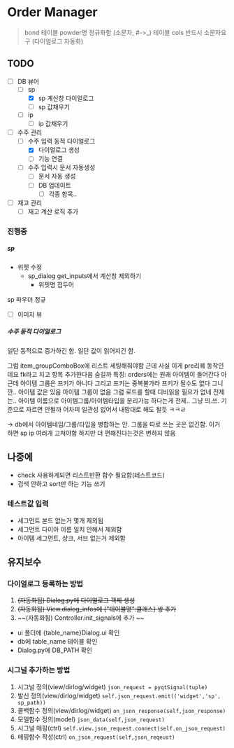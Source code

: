 

# Order Manager

> bond 테이블 powder명 정규화함 (소문자, #->_)
> 테이블 cols 반드시 소문자요구 (다이얼로그 자동화)

## TODO
- [ ] DB 뷰어
  - [ ] sp
    - [x] sp 계산창 다이얼로그
    - [ ] sp 값채우기
  - [ ] ip
    - [ ] ip 값채우기
- [ ] 수주 관리
  - [ ] 수주 입력 동적 다이얼로그
    - [x] 다이얼로그 생성
    - [ ] 기능 연결
  - [ ] 수주 입력시 문서 자동생성
    - [ ] 문서 자동 생성
    - [ ] DB 업데이트
      - [ ] 각종 항목.. 
- [ ] 재고 관리
  - [ ] 재고 계산 로직 추가

### 진행중 

##### sp
- 위젯 수정
  - sp_dialog get_inputs에서 계산창 제외하기
    - 위젯명 접두어

sp 파우더 정규

- [ ] 이미지 뷰



##### 수주 동적 다이얼로그

일단 동적으로 증가하긴 함. 
일단 값이 읽어지긴 함. 

그럼 item_groupComboBox에 리스트 세팅해줘야함 
근데 사실 이게 pre리퀘 동작인데요
fk라고 치고 항목 추가한다음 숨길까
특징:  orders에는 원래 아이템이 들어간다 
아 근데 아이템 그룹은 프키가 아니다 
그리고 프키는 중복불가라 프키가 될수도 없다 
그니깐.. 아이템 값은 있음 
아이템 그룹이 없음 
그럼 로드를 할때 디비읽을 필요가 없네
전제는..
아이템 이름으로 아이템그룹/아이템타입을 분리가능
하다는게 전제.. 
그냥 띄.쓰. 기준으로 자르면 안될까 
어차피 일관성 없어서 내맘대로 해도 될듯
ㅋㅋㄹ

-> db에서 아이템네임/그룹/타입을 병합하는 안. 
그룹을 따로 쓰는 곳은 없긴함. 
이거 하면 sp ip 여러개 고쳐야함
하지만 더 편해진다는것은 변하지 않음


## 나중에
- check 사용하게되면 리스트반환 함수 필요함(테스트코드)
- 검색 안하고 sort만 하는 기능 쓰기 

### 테스트값 입력
- 세그먼트 본드 없는거 몇개 제외됨
- 세그먼트 다이아 이름 일치 안해서 제외함
- 아이템 세그먼트, 샹크, 서브 없는거 제외함


## 유지보수

### 다이얼로그 등록하는 방법
1. ~~(자동화됨) Dialog.py에 다이얼로그 객체 생성~~
2. ~~(자동화됨) View.dialog_infos에 {"테이블명":클래스} 쌍 추가~~
3. ~~(자동화됨) Controller.init_signals에 추가 ~~

- ui 폴더에 {table_name}Dialog.ui 확인
- db에 table_name 테이블 확인
- Dialog.py에 DB_PATH 확인

### 시그널 추가하는 방법
1. 시그널 정의(view/dirlog/widget)
 `json_request = pyqtSignal(tuple)`
2. 발신 정의(view/dirlog/widget)
 `self.json_request.emit(('widget','sp', sp_path))`
3. 콜백함수 정의(view/dirlog/widget)
 `on_json_response(self,json_response)`
4. 모델함수 정의(model)
 `json_data(self,json_request)`
5. 시그널 매핑(ctrl) 
`self.view.json_request.connect(self.on_json_request)`
6. 매핑함수 작성(ctrl)
`on_json_request(self,json_reqeust)`